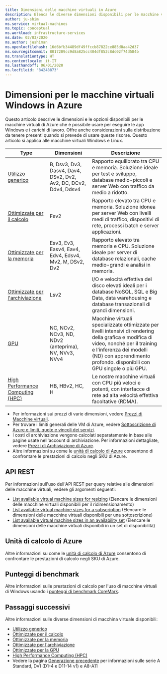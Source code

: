 ```yaml
---
title: Dimensioni delle macchine virtuali in Azure
description: Elenca le diverse dimensioni disponibili per le macchine virtuali in Azure.
author: ju-shim
ms.service: virtual-machines
ms.topic: conceptual
ms.workload: infrastructure-services
ms.date: 02/03/2020
ms.author: jushiman
ms.openlocfilehash: 16d6bfb34489df49ffccb87822ce885d8aa42d37
ms.sourcegitcommit: 8017209cc9d8a825cc404df852c8dc02f74d584b
ms.translationtype: HT
ms.contentlocale: it-IT
ms.lasthandoff: 06/01/2020
ms.locfileid: "84248873"
---
```

# <a name="sizes-for-windows-virtual-machines-in-azure"></a>Dimensioni per le macchine virtuali Windows in Azure

Questo articolo descrive le dimensioni e le opzioni disponibili per le macchine virtuali di Azure che è possibile usare per eseguire le app Windows e i carichi di lavoro. Offre anche considerazioni sulla distribuzione da tenere presenti quando si prevede di usare queste risorse.  Questo articolo si applica alle macchine virtuali Windows e Linux.

| Type | Dimensioni | Descrizione |
|------|-------|-------------|
| [Utilizzo generico](../sizes-general.md) | B, Dsv3, Dv3, Dasv4, Dav4, DSv2, Dv2, Av2, DC, DCv2, Ddv4, Ddsv4 | Rapporto equilibrato tra CPU e memoria. Soluzione ideale per test e sviluppo, database medio-piccoli e server Web con traffico da medio a ridotto. |
| [Ottimizzate per il calcolo](../sizes-compute.md) | Fsv2 | Rapporto elevato tra CPU e memoria. Soluzione idonea per server Web con livelli medi di traffico, dispositivi di rete, processi batch e server applicazioni. |
| [Ottimizzate per la memoria](../sizes-memory.md) | Esv3, Ev3, Easv4, Eav4, Edv4, Edsv4, Mv2, M, DSv2, Dv2 | Rapporto elevato tra memoria e CPU. Soluzione ideale per server di database relazionali, cache medio-grandi e analisi in memoria. |
| [Ottimizzate per l'archiviazione](../sizes-storage.md)  | Lsv2 | I/O e velocità effettiva del disco elevati ideali per i database NoSQL, SQL e Big Data, data warehousing e database transazionali di grandi dimensioni.  |
| [GPU](../sizes-gpu.md) | NC, NCv2, NCv3, ND, NDv2 (anteprima), NV, NVv3, NVv4 | Macchine virtuali specializzate ottimizzate per livelli intensivi di rendering della grafica e modifica di video, nonché per il training e l'inferenza dei modelli (ND) con apprendimento profondo. disponibili con GPU singole o più GPU. |
| [High Performance Computing (HPC)](../sizes-hpc.md) | HB, HBv2, HC, H | Le nostre macchine virtuali con CPU più veloci e potenti, con interfacce di rete ad alta velocità effettiva facoltative (RDMA). |

- Per informazioni sui prezzi di varie dimensioni, vedere [Prezzi di Macchine virtuali](https://azure.microsoft.com/pricing/details/virtual-machines/#Windows).
- Per trovare i limiti generali delle VM di Azure, vedere [Sottoscrizione di Azure e limiti, quote e vincoli dei servizi](../../azure-subscription-service-limits.md).
- I costi di archiviazione vengono calcolati separatamente in base alle pagine usate nell'account di archiviazione. Per informazioni dettagliate, vedere [Prezzi di Archiviazione di Azure](https://azure.microsoft.com/pricing/details/storage/).
- Altre informazioni su come le [unità di calcolo di Azure](../acu.md) consentono di confrontare le prestazioni di calcolo negli SKU di Azure.

## <a name="rest-api"></a>API REST

Per informazioni sull'uso dell'API REST per query relative alle dimensioni delle macchine virtuali, vedere gli argomenti seguenti:

- [List available virtual machine sizes for resizing](https://docs.microsoft.com/rest/api/compute/virtualmachines/listavailablesizes) (Elencare le dimensioni delle macchine virtuali disponibili per il ridimensionamento)
- [List available virtual machine sizes for a subscription](https://docs.microsoft.com/rest/api/compute/resourceskus/list) (Elencare le dimensioni delle macchine virtuali disponibili per una sottoscrizione)
- [List available virtual machine sizes in an availability set](https://docs.microsoft.com/rest/api/compute/availabilitysets/listavailablesizes) (Elencare le dimensioni delle macchine virtuali disponibili in un set di disponibilità)

## <a name="acu"></a>Unità di calcolo di Azure

Altre informazioni su come le [unità di calcolo di Azure](../acu.md) consentono di confrontare le prestazioni di calcolo negli SKU di Azure.

## <a name="benchmark-scores"></a>Punteggi di benchmark

Altre informazioni sulle prestazioni di calcolo per l'uso di macchine virtuali di Windows usando i [punteggi di benchmark CoreMark](compute-benchmark-scores.md).

## <a name="next-steps"></a>Passaggi successivi

Altre informazioni sulle diverse dimensioni di macchina virtuale disponibili:

- [Utilizzo generico](../sizes-general.md)
- [Ottimizzate per il calcolo](../sizes-compute.md)
- [Ottimizzate per la memoria](../sizes-memory.md)
- [Ottimizzate per l'archiviazione](../sizes-storage.md)
- [Ottimizzate per la GPU](../sizes-gpu.md)
- [High Performance Computing (HPC)](../sizes-hpc.md)
- Vedere la pagina [Generazione precedente](../sizes-previous-gen.md) per informazioni sulle serie A Standard, Dv1 (D1-4 e D11-14 v1) e A8-A11
